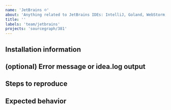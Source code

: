 ```yaml
---
name: 'JetBrains ፨'
about: 'Anything related to JetBrains IDEs: IntelliJ, Goland, WebStorm, etc.'
title: ''
labels: 'team/jetbrains'
projects: 'sourcegraph/381'
---
```



## Installation information
<!-- Trigger the action "About", click on "Copy and close" and paste the output here -->

## (optional) Error message or idea.log output
<!-- Trigger the action "Show Log", open the file, search for exceptions related to Cody/Sourcegraph and copy relevant lines here -->
<!-- Alternatively, feel free to upload idea.log as an attachment but please make sure it doesn't contain sensitive information (it normally doesn't) -->

## Steps to reproduce
<!-- Explain what you did to reproduce the problematic behavior -->

## Expected behavior
<!-- Explain how you expected the plugin to behave instead -->

